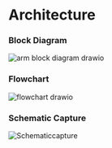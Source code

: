 # Architecture
### Block Diagram
![arm block diagram  drawio](https://user-images.githubusercontent.com/101464023/168464348-d2d91555-1c10-41bd-81d3-c536d8d48f2a.png)
### Flowchart
![flowchart drawio](https://user-images.githubusercontent.com/101464023/168464356-9c6ca69e-d681-4956-9595-9d81ce26ae47.png)
### Schematic Capture
![Schematiccapture](https://user-images.githubusercontent.com/101464023/168464868-fe6d1025-b9eb-423c-970e-ca24e9eb4aab.png)
